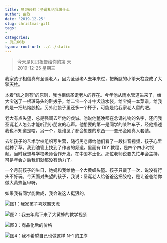 ```yaml
---
title: 贝贝60秒：圣诞礼给我做什么
author: 曲政
date: '2019-12-25'
slug: christmas-gift
tags:
- 
categories:
- 贝贝60秒
typora-root-url: ../../static
---
```

> 今天是贝贝报告给你的第  天   
> 2019-12-25 星期三 

我家孩子相信真有圣诞老人，因为圣诞老人去年来过，把断腿的小擎天柱变成了大擎天柱。

本着“信之则有”的原则，我也相信圣诞老人的存在。今年他从雨水管道进来了，给大宝送了一根斑马头的鞋拨子，给二宝一个斗牛犬热水袋，给宝妈一本菜谱，给我的是一把热熔胶枪。另外红袋子里还多一个杯子，可能是给我家老人留的吧。

老大有点失望，总是强调去年他的虔诚。他说他整晚都在念诵礼物的名字，还问我圣诞老人怎么才能听到小朋友的心声。他想要的第一是同学的某种车子，经他描述我也不知道是啥。另一个，是谁见了都会想要的东西——变形金刚真人套装。

去年孩子的艺术学校组织写生营，随行男老师给他们看了一段抖音视频，孩子心里就种了草。我到油管上找到了作者的频道，里面有 DIY 教程，是四个四小时视频。当时我想与学校老师合作开发，在中国本土化。那位老师说要先忙年会主持，可是年会之后我们就都没有动力了。

一个月前孩子的生日，她妈和我给他一个大黄蜂头盔。孩子只戴了一次，说没有行头不好玩。今天面对失望的孩子，我说：圣诞老人给爸爸这把胶枪，是让爸爸给你做大黄蜂盔甲呀。

如果我有同学能做成，我会说这人挺狠的。

![图1：我家孩子喜欢霸天虎](/images/2019-12-25-%E8%B4%9D%E8%B4%9D60%E7%A7%92%EF%BC%9A%E5%9C%A3%E8%AF%9E%E7%A4%BC%E7%BB%99%E6%88%91%E5%81%9A%E4%BB%80%E4%B9%88//image-20191228145101076.png)

![图2：我去年爬下来了大黄蜂的教学视频](/images/2019-12-25-%E8%B4%9D%E8%B4%9D60%E7%A7%92%EF%BC%9A%E5%9C%A3%E8%AF%9E%E7%A4%BC%E7%BB%99%E6%88%91%E5%81%9A%E4%BB%80%E4%B9%88/qshpwsfsy.jpeg)

![图3：商品化后的价格](/images/2019-12-25-%E8%B4%9D%E8%B4%9D60%E7%A7%92%EF%BC%9A%E5%9C%A3%E8%AF%9E%E7%A4%BC%E7%BB%99%E6%88%91%E5%81%9A%E4%BB%80%E4%B9%88//image-20191228155017230.png)

![图4：我不希望自己也做这样 N-1 的工作](/images/2019-12-25-%E8%B4%9D%E8%B4%9D60%E7%A7%92%EF%BC%9A%E5%9C%A3%E8%AF%9E%E7%A4%BC%E7%BB%99%E6%88%91%E5%81%9A%E4%BB%80%E4%B9%88//image-20191228145218217.png)

